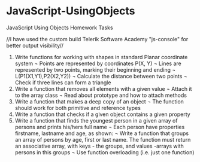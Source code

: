 JavaScript-UsingObjects
=======================
JavaScript Using Objects Homework Tasks

//I have used the custom build Telerik Software Academy "js-console" for better output visibility//


1.  Write functions for working with shapes in  standard Planar coordinate system
  ¬	Points are represented by coordinates P(X, Y)
  ¬	Lines are represented by two points, marking their beginning and ending
  ¬	L(P1(X1,Y1),P2(X2,Y2))
  ¬	Calculate the distance between two points
  ¬	Check if three lines can form a triangle
2.	Write a function that removes all elements with a given value
  ¬	Attach it to the array class
  ¬	Read about prototype and how to attach methods
3.	Write a function that makes a deep copy of an object
  ¬	The function should work for both primitive and reference types
4.	Write a function that checks if a given object contains a given property
5.	Write a function that finds the youngest person in a given array of persons and prints his/hers full name
  ¬	Each person have properties firstname, lastname and age, as shown:
  ¬	Write a function that groups an array of persons by age, first or last name. The function must return an associative array, with keys - the groups, and values -arrays with persons in this groups
  ¬	Use function overloading (i.e. just one function)
